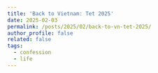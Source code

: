 ```yaml
---
title: 'Back to Vietnam: Tet 2025'
date: 2025-02-03
permalink: /posts/2025/02/back-to-vn-tet-2025/
author_profile: false
related: false
tags:
  - confession
  - life
---
```

